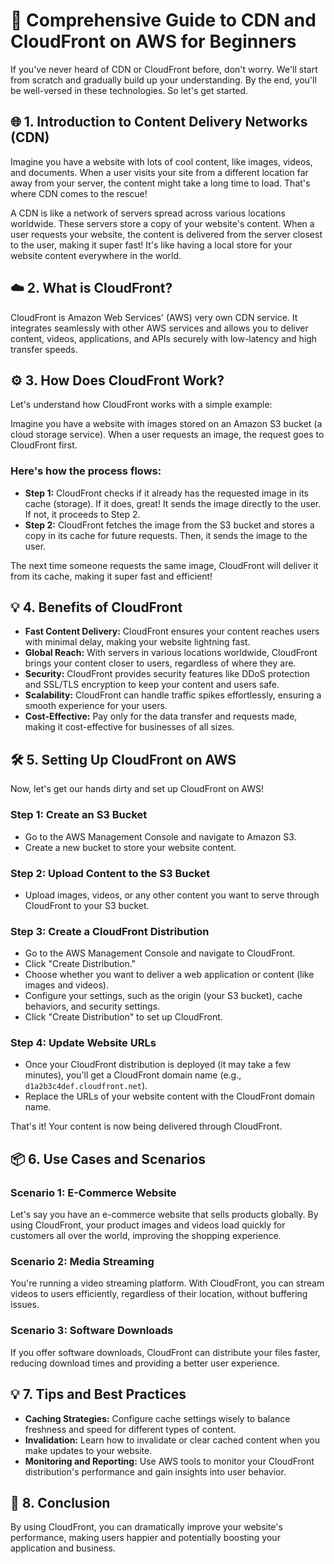 # 🚀 Comprehensive Guide to CDN and CloudFront on AWS for Beginners

If you've never heard of CDN or CloudFront before, don't worry. We'll start from scratch and gradually build up your understanding. By the end, you'll be well-versed in these technologies. So let's get started.

## 🌐 1. Introduction to Content Delivery Networks (CDN)
Imagine you have a website with lots of cool content, like images, videos, and documents. When a user visits your site from a different location far away from your server, the content might take a long time to load. That's where CDN comes to the rescue!

A CDN is like a network of servers spread across various locations worldwide. These servers store a copy of your website's content. When a user requests your website, the content is delivered from the server closest to the user, making it super fast! It's like having a local store for your website content everywhere in the world.

## ☁️ 2. What is CloudFront?
CloudFront is Amazon Web Services' (AWS) very own CDN service. It integrates seamlessly with other AWS services and allows you to deliver content, videos, applications, and APIs securely with low-latency and high transfer speeds.

## ⚙️ 3. How Does CloudFront Work?
Let's understand how CloudFront works with a simple example:

Imagine you have a website with images stored on an Amazon S3 bucket (a cloud storage service). When a user requests an image, the request goes to CloudFront first.

### Here's how the process flows:
- **Step 1:** CloudFront checks if it already has the requested image in its cache (storage). If it does, great! It sends the image directly to the user. If not, it proceeds to Step 2.
- **Step 2:** CloudFront fetches the image from the S3 bucket and stores a copy in its cache for future requests. Then, it sends the image to the user.

The next time someone requests the same image, CloudFront will deliver it from its cache, making it super fast and efficient!

## 💡 4. Benefits of CloudFront
- **Fast Content Delivery:** CloudFront ensures your content reaches users with minimal delay, making your website lightning fast.
- **Global Reach:** With servers in various locations worldwide, CloudFront brings your content closer to users, regardless of where they are.
- **Security:** CloudFront provides security features like DDoS protection and SSL/TLS encryption to keep your content and users safe.
- **Scalability:** CloudFront can handle traffic spikes effortlessly, ensuring a smooth experience for your users.
- **Cost-Effective:** Pay only for the data transfer and requests made, making it cost-effective for businesses of all sizes.

## 🛠️ 5. Setting Up CloudFront on AWS
Now, let's get our hands dirty and set up CloudFront on AWS!

### Step 1: Create an S3 Bucket
- Go to the AWS Management Console and navigate to Amazon S3.
- Create a new bucket to store your website content.

### Step 2: Upload Content to the S3 Bucket
- Upload images, videos, or any other content you want to serve through CloudFront to your S3 bucket.

### Step 3: Create a CloudFront Distribution
- Go to the AWS Management Console and navigate to CloudFront.
- Click "Create Distribution."
- Choose whether you want to deliver a web application or content (like images and videos).
- Configure your settings, such as the origin (your S3 bucket), cache behaviors, and security settings.
- Click "Create Distribution" to set up CloudFront.

### Step 4: Update Website URLs
- Once your CloudFront distribution is deployed (it may take a few minutes), you'll get a CloudFront domain name (e.g., `d1a2b3c4def.cloudfront.net`).
- Replace the URLs of your website content with the CloudFront domain name.

That's it! Your content is now being delivered through CloudFront.

## 📦 6. Use Cases and Scenarios

### Scenario 1: E-Commerce Website
Let's say you have an e-commerce website that sells products globally. By using CloudFront, your product images and videos load quickly for customers all over the world, improving the shopping experience.

### Scenario 2: Media Streaming
You're running a video streaming platform. With CloudFront, you can stream videos to users efficiently, regardless of their location, without buffering issues.

### Scenario 3: Software Downloads
If you offer software downloads, CloudFront can distribute your files faster, reducing download times and providing a better user experience.

## 💡 7. Tips and Best Practices
- **Caching Strategies:** Configure cache settings wisely to balance freshness and speed for different types of content.
- **Invalidation:** Learn how to invalidate or clear cached content when you make updates to your website.
- **Monitoring and Reporting:** Use AWS tools to monitor your CloudFront distribution's performance and gain insights into user behavior.

## 🏁 8. Conclusion
By using CloudFront, you can dramatically improve your website's performance, making users happier and potentially boosting your application and business.
